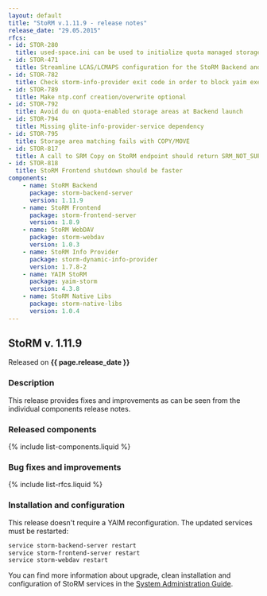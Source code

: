 ```yaml
---
layout: default
title: "StoRM v.1.11.9 - release notes"
release_date: "29.05.2015"
rfcs:
- id: STOR-280
  title: used-space.ini can be used to initialize quota managed storage areas
- id: STOR-471
  title: Streamline LCAS/LCMAPS configuration for the StoRM Backend and gridftp
- id: STOR-782
  title: Check storm-info-provider exit code in order to block yaim execution in case of error
- id: STOR-789
  title: Make ntp.conf creation/overwrite optional
- id: STOR-792
  title: Avoid du on quota-enabled storage areas at Backend launch
- id: STOR-794
  title: Missing glite-info-provider-service dependency
- id: STOR-795
  title: Storage area matching fails with COPY/MOVE
- id: STOR-817
  title: A call to SRM Copy on StoRM endpoint should return SRM_NOT_SUPPORTED
- id: STOR-818
  title: StoRM Frontend shutdown should be faster
components:
    - name: StoRM Backend
      package: storm-backend-server
      version: 1.11.9
    - name: StoRM Frontend
      package: storm-frontend-server
      version: 1.8.9
    - name: StoRM WebDAV
      package: storm-webdav
      version: 1.0.3
    - name: StoRM Info Provider
      package: storm-dynamic-info-provider
      version: 1.7.8-2
    - name: YAIM StoRM
      package: yaim-storm
      version: 4.3.8
    - name: StoRM Native Libs
      package: storm-native-libs
      version: 1.0.4
---
```


## StoRM v. 1.11.9

Released on **{{ page.release_date }}**

### Description

This release provides fixes and improvements as can be seen from the
individual components release notes.

### Released components

{% include list-components.liquid %}

### Bug fixes and improvements

{% include list-rfcs.liquid %}

### Installation and configuration

This release doesn't require a YAIM reconfiguration. The updated services must
be restarted:

```bash
service storm-backend-server restart
service storm-frontend-server restart
service storm-webdav restart
```

You can find more information about upgrade, clean installation and configuration of
StoRM services in the [System Administration Guide][storm-sysadmin-guide].

[storm-documentation]: {{site.baseurl}}/documentation.html
[storm-sysadmin-guide]: {{site.baseurl}}/documentation/sysadmin-guide/1.11.9

